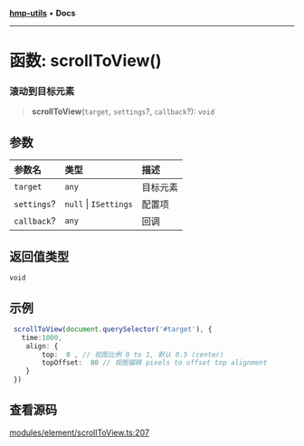 [**hmp-utils**](../README.md) • **Docs**

***

# 函数: scrollToView()

### 滚动到目标元素

> **scrollToView**(`target`, `settings`?, `callback`?): `void`

## 参数

| 参数名 | 类型 | 描述 |
| :------ | :------ | :------ |
| `target` | `any` | 目标元素 |
| `settings`? | `null` \| `ISettings` | 配置项 |
| `callback`? | `any` | 回调 |

## 返回值类型

`void`

## 示例

```ts
 scrollToView(document.querySelector('#target'), {
   time:1000,
    align: {
        top:  0 , // 视图比例 0 to 1, 默认 0.5 (center)
        topOffset:  80 // 视图偏移 pixels to offset top alignment
    }
 })
```

## 查看源码

[modules/element/scrollToView.ts:207](https://github.com/hmp1049127947/hmp-utils/blob/dee7627dd7f5e043cd0494e8f8fdc05ccdb65423/src/modules/element/scrollToView.ts#L207)
